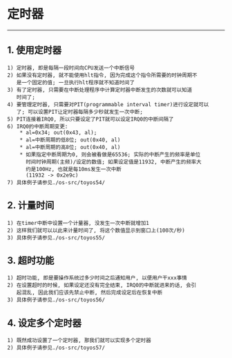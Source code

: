 # **定时器** #
***


## **1. 使用定时器** ##
    1) 定时器, 即是每隔一段时间向CPU发送一个中断信号
    2) 如果没有定时器, 就不能使用hlt指令, 因为完成这个指令所需要的时钟周期不
       是一个固定的值; 一旦执行hlt程序就不知道时间了
    3) 有了定时器, 只需要在中断处理程序中计算定时器中断发生的次数就可以知道
       时间了;
    4) 要管理定时器, 只需要对PIT(programmable interval timer)进行设定就可以
       了; 可以设置PIT让定时器每隔多少秒就发生一次中断; 
    5) PIT连接着IRQ0, 所以只要设定了PIT就可以设定IRQ0的中断间隔了
    6) IRQ0的中断周期变更:
        * al=0x34; out(0x43, al);
        * al=中断周期的低8位; out(0x40, al)
        * al=中断周期的高8位; out(0x40, al)
        * 如果指定中断周期为0, 则会被看做是65536; 实际的中断产生的频率是单位
          时间时钟周期(主频)/设定的数值; 如果设定值是11932, 中断产生的频率大
          约是100Hz, 也就是每10ms发生一次中断
          (11932 -> 0x2e9c)
    7) 具体例子请参见./os-src/toyos54/


## **2. 计量时间** ##
    1) 在timer中断中设置一个计量器, 没发生一次中断就增加1 
    2) 这样我们就可以以此来计量时间了, 将这个数值显示到窗口上(100次/秒)
    3) 具体例子请参见./os-src/toyos55/


## **3. 超时功能** ##
    1) 超时功能, 即是要操作系统过多少时间之后通知用户, 以便用户干xxx事情
    2) 在设置超时的时候, 如果设定还没有完全结束, IRQ0的中断就进来的话, 会引
       起混乱, 因此我们应该先禁止中断, 然后完成设定后在恢复中断
    3) 具体例子请参见./os-src/toyos56/


## **4. 设定多个定时器** ##
    1) 既然成功设置了一个定时器, 那我们就可以实现多个定时器
    2) 具体例子请参见./os-src/toyos57/
